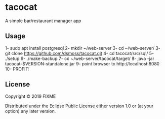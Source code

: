 # tacocat

A simple bar/restaurant manager app

## Usage

1- sudo apt install postgresql
2- mkdir ~/web-server
3- cd ~/web-server/
3- git clone https://github.com/dsmoss/tacocat.git
4- cd tacocat/src/sql/
5- ./setup
6- ./make-backup
7- cd ~/web-server/tacocat/target/
8- java -jar tacocat-$VERSION-standalone.jar
9- point browser to http://localhost:8080
10- PROFIT!

## License

Copyright © 2019 FIXME

Distributed under the Eclipse Public License either version 1.0 or (at
your option) any later version.
